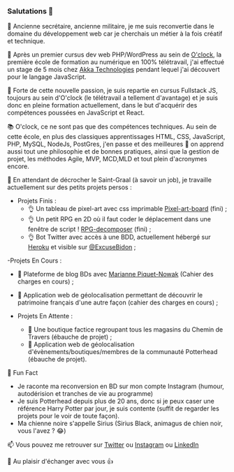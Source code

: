 ### Salutations :wave:

:memo: Ancienne secrétaire, ancienne militaire, je me suis reconvertie dans le domaine du développement web car je cherchais un métier à la fois créatif et technique.

:seedling: Après un premier cursus dev web PHP/WordPress au sein de [O'clock](https://oclock.io/), la première école de formation au numérique en 100% télétravail, j'ai effectué un stage de 5 mois chez [Akka Technologies](https://www.akka-technologies.com/france/?lang=fr) pendant lequel j'ai découvert pour le langage JavaScript.

:muscle: Forte de cette nouvelle passion, je suis repartie en cursus Fullstack JS, toujours au sein d'O'clock (le télétravail a tellement d'avantage) et je suis donc en pleine formation actuellement, dans le but d'acquérir des compétences poussées en JavaScript et React.

:books: O'clock, ce ne sont pas que des compétences techniques. Au sein de cette école, en plus des classiques apprentissages HTML, CSS, JavaScript, PHP, MySQL, NodeJs, PostGres, j'en passe et des meilleures :tongue: on apprend aussi tout une philosophie et de bonnes pratiques, ainsi que la gestion de projet, les méthodes Agile, MVP, MCD,MLD et tout plein d'acronymes encore.

:telescope: En attendant de décrocher le Saint-Graal (à savoir un job), je travaille actuellement sur des petits projets persos :
- Projets Finis :
  - :ok_hand: Un tableau de pixel-art avec css imprimable [Pixel-art-board](https://hacoba.github.io/pixel-art-board/)  (fini) ;
  - :ok_hand: Un petit RPG en 2D où il faut coder le déplacement dans une fenêtre de script ! [RPG-decomposer](https://hacoba.github.io/rpg-decomposer/)  (fini) ;
  - :ok_hand: Bot Twitter avec accès à une BDD, actuellement hébergé sur [Heroku](https://heroku.com) et visible sur [@ExcuseBidon](https://twitter.com/ExcuseBidon) ;


-Projets En Cours :
  - :muscle: Plateforme de blog BDs avec [Marianne Piquet-Nowak](https://github.com/MariannePiquetNowak) (Cahier des charges en cours) ;
  - :muscle: Application web de géolocalisation permettant de découvrir le patrimoine français d'une autre façon (cahier des charges en cours) ;


- Projets En Attente :
  - :eyes: Une boutique factice regroupant tous les magasins du Chemin de Travers (ébauche de projet) ;
  - :eyes: Application web de géolocalisation d'évènements/boutiques/membres de la communauté Potterhead (ébauche de projet).

:loudspeaker: Fun Fact
- Je raconte ma reconversion en BD sur mon compte Instagram (humour, autodérision et tranches de vie au programme)
- Je suis Potterhead depuis plus de 20 ans, donc si je peux caser une référence Harry Potter par jour, je suis contente (suffit de regarder les projets pour le voir de toute façon).
- Ma chienne noire s'appelle Sirius (Sirius Black, animagus de chien noir, vous l'avez ? :joy:)

:mailbox: Vous pouvez me retrouver sur [Twitter](https://twitter.com/HaCoBa_Laure) ou [Instagram](https://www.instagram.com/hacoba_laure/) ou [LinkedIn](https://fr.linkedin.com/in/laure-lamande)

:wave: Au plaisir d'échanger avec vous :+1:
